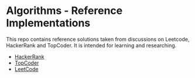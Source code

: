 # Algorithms - Reference Implementations

This repo contains reference solutions taken from discussions on Leetcode, HackerRank and TopCoder.
It is intended for learning and researching.

* [HackerRank](https://www.hackerrank.com/)
* [TopCoder](https://www.topcoder.com/)
* [LeetCode](https://leetcode.com/)